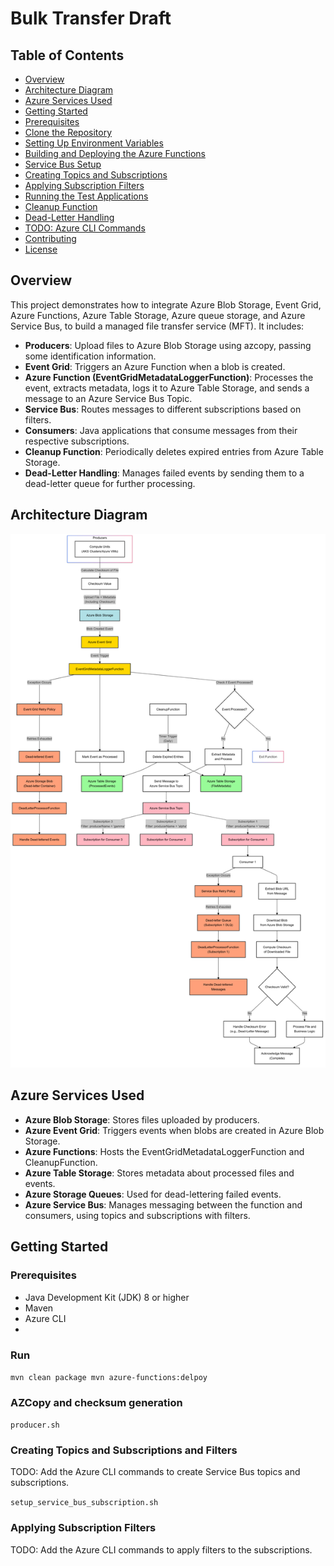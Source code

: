 # Bulk Transfer Draft


## Table of Contents

- [Overview](#overview)
- [Architecture Diagram](#architecture-diagram)
- [Azure Services Used](#azure-services-used)
- [Getting Started](#getting-started)
- [Prerequisites](#prerequisites)
- [Clone the Repository](#clone-the-repository)
- [Setting Up Environment Variables](#setting-up-environment-variables)
- [Building and Deploying the Azure Functions](#building-and-deploying-the-azure-functions)
- [Service Bus Setup](#service-bus-setup)
- [Creating Topics and Subscriptions](#creating-topics-and-subscriptions)
- [Applying Subscription Filters](#applying-subscription-filters)
- [Running the Test Applications](#running-the-test-applications)
- [Cleanup Function](#cleanup-function)
- [Dead-Letter Handling](#dead-letter-handling)
- [TODO: Azure CLI Commands](#todo-azure-cli-commands)
- [Contributing](#contributing)
- [License](#license)

## Overview

This project demonstrates how to integrate Azure Blob Storage, Event Grid, Azure Functions, Azure Table Storage, Azure queue storage, and Azure Service Bus, to build a managed file transfer service (MFT). It includes:

- **Producers**: Upload files to Azure Blob Storage using azcopy, passing some identification information.
- **Event Grid**: Triggers an Azure Function when a blob is created.
- **Azure Function (EventGridMetadataLoggerFunction)**: Processes the event, extracts metadata, logs it to Azure Table Storage, and sends a message to an Azure Service Bus Topic.
- **Service Bus**: Routes messages to different subscriptions based on filters.
- **Consumers**: Java applications that consume messages from their respective subscriptions.
- **Cleanup Function**: Periodically deletes expired entries from Azure Table Storage.
- **Dead-Letter Handling**: Manages failed events by sending them to a dead-letter queue for further processing.

## Architecture Diagram

![Mermaid Diagram](https://github.com/SCOR-SE/bulk-transfer-poc/blob/main/full-azure-solution.png)


## Azure Services Used

- **Azure Blob Storage**: Stores files uploaded by producers.
- **Azure Event Grid**: Triggers events when blobs are created in Azure Blob Storage.
- **Azure Functions**: Hosts the EventGridMetadataLoggerFunction and CleanupFunction.
- **Azure Table Storage**: Stores metadata about processed files and events.
- **Azure Storage Queues**: Used for dead-lettering failed events.
- **Azure Service Bus**: Manages messaging between the function and consumers, using topics and subscriptions with filters.

## Getting Started

### Prerequisites

- Java Development Kit (JDK) 8 or higher
- Maven 
- Azure CLI 
- 
### Run

`mvn clean package
mvn azure-functions:delpoy`

### AZCopy and checksum generation

`producer.sh`
### Creating Topics and Subscriptions and Filters

TODO: Add the Azure CLI commands to create Service Bus topics and subscriptions.

`setup_service_bus_subscription.sh`

### Applying Subscription Filters

TODO: Add the Azure CLI commands to apply filters to the subscriptions.


